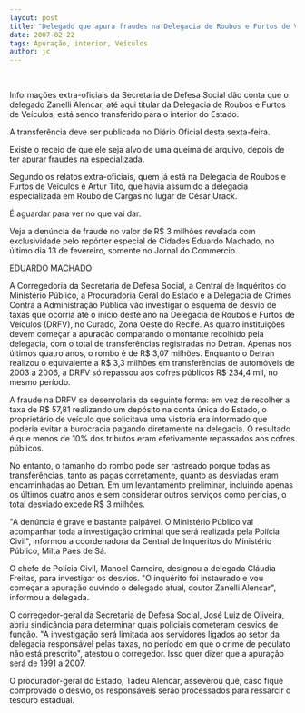 ```yaml
---
layout: post
title: "Delegado que apura fraudes na Delegacia de Roubos e Furtos de Veículos deve ser transferido para o interior"
date: 2007-02-22
tags: Apuração, interior, Veículos
author: jc
---
```

&nbsp;

Informa&ccedil;&otilde;es extra-oficiais da Secretaria de Defesa Social d&atilde;o conta que o delegado Zanelli Alencar, at&eacute; aqui titular da Delegacia de Roubos e Furtos de Ve&iacute;culos, est&aacute; sendo transferido para o interior do Estado.

A transfer&ecirc;ncia deve ser publicada no Di&aacute;rio Oficial desta sexta-feira.

Existe o receio de que ele seja alvo de uma queima de arquivo, depois de ter apurar fraudes na especializada.

Segundo os relatos extra-oficiais, quem j&aacute; est&aacute; na Delegacia de Roubos e Furtos de Ve&iacute;culos &eacute; Artur Tito, que havia assumido a delegacia especializada em Roubo de Cargas no lugar de C&eacute;sar Urack.

&Eacute; aguardar para ver no que vai dar.

Veja a den&uacute;ncia de fraude no valor de R$ 3 milh&otilde;es revelada com exclusividade pelo rep&oacute;rter especial de Cidades Eduardo Machado, no &uacute;ltimo dia 13 de fevereiro, somente no Jornal do Commercio.

EDUARDO MACHADO 

A Corregedoria da Secretaria de Defesa Social, a Central de Inqu&eacute;ritos do Minist&eacute;rio P&uacute;blico, a Procuradoria Geral do Estado e a Delegacia de Crimes Contra a Administra&ccedil;&atilde;o P&uacute;blica v&atilde;o investigar o esquema de desvio de taxas que ocorria at&eacute; o in&iacute;cio deste ano na Delegacia de Roubos e Furtos de Ve&iacute;culos (DRFV), no Curado, Zona Oeste do Recife. As quatro institui&ccedil;&otilde;es devem come&ccedil;ar a apura&ccedil;&atilde;o comparando o montante recolhido pela delegacia, com o total de transfer&ecirc;ncias registradas no Detran. Apenas nos &uacute;ltimos quatro anos, o rombo &eacute; de R$ 3,07 milh&otilde;es. Enquanto o Detran realizou o equivalente a R$ 3,3 milh&otilde;es em transfer&ecirc;ncias de autom&oacute;veis de 2003 a 2006, a DRFV s&oacute; repassou aos cofres p&uacute;blicos R$ 234,4 mil, no mesmo per&iacute;odo. 

A fraude na DRFV se desenrolaria da seguinte forma: em vez de recolher a taxa de R$ 57,81 realizando um dep&oacute;sito na conta &uacute;nica do Estado, o propriet&aacute;rio de ve&iacute;culo que solicitava uma vistoria era informado que poderia evitar a burocracia pagando diretamente na delegacia. O resultado &eacute; que menos de 10% dos tributos eram efetivamente repassados aos cofres p&uacute;blicos. 

No entanto, o tamanho do rombo pode ser rastreado porque todas as transfer&ecirc;ncias, tanto as pagas corretamente, quanto as desviadas eram encaminhadas ao Detran. Em um levantamento preliminar, incluindo apenas os &uacute;ltimos quatro anos e sem considerar outros servi&ccedil;os como per&iacute;cias, o total desviado excede R$ 3 milh&otilde;es. 

"A den&uacute;ncia &eacute; grave e bastante palp&aacute;vel. O Minist&eacute;rio P&uacute;blico vai acompanhar toda a investiga&ccedil;&atilde;o criminal que ser&aacute; realizada pela Pol&iacute;cia Civil", informou a coordenadora da Central de Inqu&eacute;ritos do Minist&eacute;rio P&uacute;blico, Milta Paes de S&aacute;. 

O chefe de Pol&iacute;cia Civil, Manoel Carneiro, designou a delegada Cl&aacute;udia Freitas, para investigar os desvios. "O inqu&eacute;rito foi instaurado e vou come&ccedil;ar a apura&ccedil;&atilde;o ouvindo o delegado atual, doutor Zanelli Alencar", informou a delegada. 

O corregedor-geral da Secretaria de Defesa Social, Jos&eacute; Luiz de Oliveira, abriu sindic&acirc;ncia para determinar quais policiais cometeram desvios de fun&ccedil;&atilde;o. "A investiga&ccedil;&atilde;o ser&aacute; limitada aos servidores ligados ao setor da delegacia respons&aacute;vel pelas taxas, no per&iacute;odo em que o crime de peculato n&atilde;o est&aacute; prescrito", atestou o corregedor. Isso quer dizer que a apura&ccedil;&atilde;o ser&aacute; de 1991 a 2007. 

O procurador-geral do Estado, Tadeu Alencar, asseverou que, caso fique comprovado o desvio, os respons&aacute;veis ser&atilde;o processados para ressarcir o tesouro estadual. 